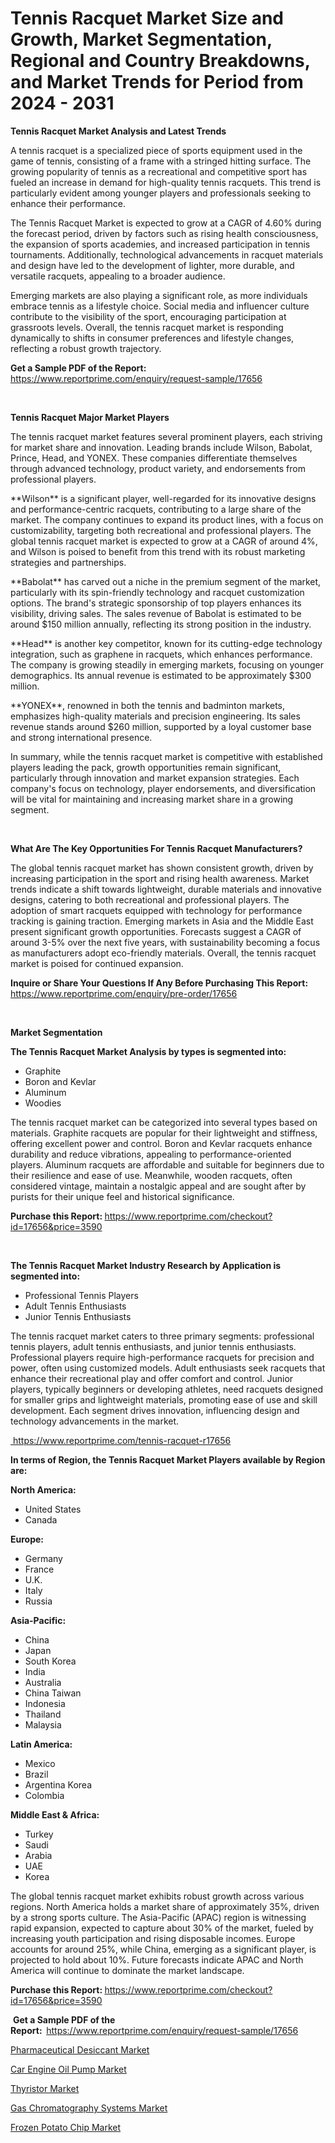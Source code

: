 <p><h1>Tennis Racquet Market Size and Growth, Market Segmentation, Regional and Country Breakdowns, and Market Trends for Period from 2024 -  2031</h1></p><p><strong>Tennis Racquet Market Analysis and Latest Trends</strong></p>
<p><p>A tennis racquet is a specialized piece of sports equipment used in the game of tennis, consisting of a frame with a stringed hitting surface. The growing popularity of tennis as a recreational and competitive sport has fueled an increase in demand for high-quality tennis racquets. This trend is particularly evident among younger players and professionals seeking to enhance their performance. </p><p>The Tennis Racquet Market is expected to grow at a CAGR of 4.60% during the forecast period, driven by factors such as rising health consciousness, the expansion of sports academies, and increased participation in tennis tournaments. Additionally, technological advancements in racquet materials and design have led to the development of lighter, more durable, and versatile racquets, appealing to a broader audience. </p><p>Emerging markets are also playing a significant role, as more individuals embrace tennis as a lifestyle choice. Social media and influencer culture contribute to the visibility of the sport, encouraging participation at grassroots levels. Overall, the tennis racquet market is responding dynamically to shifts in consumer preferences and lifestyle changes, reflecting a robust growth trajectory.</p></p>
<p><strong>Get a Sample PDF of the Report:&nbsp;</strong> <a href="https://www.reportprime.com/enquiry/request-sample/17656?utm_campaign=1123&utm_medium=2&utm_source=Github&utm_content=ia&utm_term=19112024&utm_id=tennis-racquet">https://www.reportprime.com/enquiry/request-sample/17656</a></p>
<p>&nbsp;</p>
<p><strong>Tennis Racquet Major Market Players</strong></p>
<p><p>The tennis racquet market features several prominent players, each striving for market share and innovation. Leading brands include Wilson, Babolat, Prince, Head, and YONEX. These companies differentiate themselves through advanced technology, product variety, and endorsements from professional players.</p><p>**Wilson** is a significant player, well-regarded for its innovative designs and performance-centric racquets, contributing to a large share of the market. The company continues to expand its product lines, with a focus on customizability, targeting both recreational and professional players. The global tennis racquet market is expected to grow at a CAGR of around 4%, and Wilson is poised to benefit from this trend with its robust marketing strategies and partnerships.</p><p>**Babolat** has carved out a niche in the premium segment of the market, particularly with its spin-friendly technology and racquet customization options. The brand's strategic sponsorship of top players enhances its visibility, driving sales. The sales revenue of Babolat is estimated to be around $150 million annually, reflecting its strong position in the industry.</p><p>**Head** is another key competitor, known for its cutting-edge technology integration, such as graphene in racquets, which enhances performance. The company is growing steadily in emerging markets, focusing on younger demographics. Its annual revenue is estimated to be approximately $300 million.</p><p>**YONEX**, renowned in both the tennis and badminton markets, emphasizes high-quality materials and precision engineering. Its sales revenue stands around $260 million, supported by a loyal customer base and strong international presence.</p><p>In summary, while the tennis racquet market is competitive with established players leading the pack, growth opportunities remain significant, particularly through innovation and market expansion strategies. Each company's focus on technology, player endorsements, and diversification will be vital for maintaining and increasing market share in a growing segment.</p></p>
<p>&nbsp;</p>
<p><strong>What Are The Key Opportunities For Tennis Racquet Manufacturers?</strong></p>
<p><p>The global tennis racquet market has shown consistent growth, driven by increasing participation in the sport and rising health awareness. Market trends indicate a shift towards lightweight, durable materials and innovative designs, catering to both recreational and professional players. The adoption of smart racquets equipped with technology for performance tracking is gaining traction. Emerging markets in Asia and the Middle East present significant growth opportunities. Forecasts suggest a CAGR of around 3-5% over the next five years, with sustainability becoming a focus as manufacturers adopt eco-friendly materials. Overall, the tennis racquet market is poised for continued expansion.</p></p>
<p><strong>Inquire or Share Your Questions If Any Before Purchasing This Report:</strong> <a href="https://www.reportprime.com/enquiry/pre-order/17656?utm_campaign=1123&utm_medium=2&utm_source=Github&utm_content=ia&utm_term=19112024&utm_id=tennis-racquet">https://www.reportprime.com/enquiry/pre-order/17656</a></p>
<p>&nbsp;</p>
<p><strong>Market Segmentation</strong></p>
<p><strong>The Tennis Racquet Market Analysis by types is segmented into:</strong></p>
<p><ul><li>Graphite</li><li>Boron and Kevlar</li><li>Aluminum</li><li>Woodies</li></ul></p>
<p><p>The tennis racquet market can be categorized into several types based on materials. Graphite racquets are popular for their lightweight and stiffness, offering excellent power and control. Boron and Kevlar racquets enhance durability and reduce vibrations, appealing to performance-oriented players. Aluminum racquets are affordable and suitable for beginners due to their resilience and ease of use. Meanwhile, wooden racquets, often considered vintage, maintain a nostalgic appeal and are sought after by purists for their unique feel and historical significance.</p></p>
<p><strong>Purchase this Report:&nbsp;</strong><a href="https://www.reportprime.com/checkout?id=17656&price=3590&utm_campaign=1123&utm_medium=2&utm_source=Github&utm_content=ia&utm_term=19112024&utm_id=tennis-racquet">https://www.reportprime.com/checkout?id=17656&price=3590</a></p>
<p>&nbsp;</p>
<p><strong>The Tennis Racquet Market Industry Research by Application is segmented into:</strong></p>
<p><ul><li>Professional Tennis Players</li><li>Adult Tennis Enthusiasts</li><li>Junior Tennis Enthusiasts</li></ul></p>
<p><p>The tennis racquet market caters to three primary segments: professional tennis players, adult tennis enthusiasts, and junior tennis enthusiasts. Professional players require high-performance racquets for precision and power, often using customized models. Adult enthusiasts seek racquets that enhance their recreational play and offer comfort and control. Junior players, typically beginners or developing athletes, need racquets designed for smaller grips and lightweight materials, promoting ease of use and skill development. Each segment drives innovation, influencing design and technology advancements in the market.</p></p>
<p><a href="https://www.reportprime.com/tennis-racquet-r17656?utm_campaign=1123&utm_medium=2&utm_source=Github&utm_content=ia&utm_term=19112024&utm_id=tennis-racquet">&nbsp;https://www.reportprime.com/tennis-racquet-r17656</a></p>
<p><strong>In terms of Region, the Tennis Racquet Market Players available by Region are:</strong></p>
<p>
    <p> <strong> North America: </strong>
        <ul>
            <li>United States</li>
            <li>Canada</li>
        </ul>
        </p> 
    <p> <strong> Europe: </strong>
        <ul>
            <li>Germany</li>
            <li>France</li>
            <li>U.K.</li>
            <li>Italy</li>
            <li>Russia</li>
        </ul>
        </p> 
    <p> <strong> Asia-Pacific: </strong>
        <ul>
            <li>China</li>
            <li>Japan</li>
            <li>South Korea</li>
            <li>India</li>
            <li>Australia</li>
            <li>China Taiwan</li>
            <li>Indonesia</li>
            <li>Thailand</li>
            <li>Malaysia</li>
        </ul>
        </p> 
    <p> <strong> Latin America: </strong>
        <ul>
            <li>Mexico</li>
            <li>Brazil</li>
            <li>Argentina Korea</li>
            <li>Colombia</li>
        </ul>
        </p> 
    <p> <strong> Middle East & Africa: </strong>
        <ul>
            <li>Turkey</li>
            <li>Saudi</li>
            <li>Arabia</li>
            <li>UAE</li>
            <li>Korea</li>
        </ul>
    </p>
    </p>
<p><p>The global tennis racquet market exhibits robust growth across various regions. North America holds a market share of approximately 35%, driven by a strong sports culture. The Asia-Pacific (APAC) region is witnessing rapid expansion, expected to capture about 30% of the market, fueled by increasing youth participation and rising disposable incomes. Europe accounts for around 25%, while China, emerging as a significant player, is projected to hold about 10%. Future forecasts indicate APAC and North America will continue to dominate the market landscape.</p></p>
<p><strong>Purchase this Report: </strong><a href="https://www.reportprime.com/checkout?id=17656&price=3590&utm_campaign=1123&utm_medium=2&utm_source=Github&utm_content=ia&utm_term=19112024&utm_id=tennis-racquet">https://www.reportprime.com/checkout?id=17656&price=3590</a></p>
<p>&nbsp;<strong>Get a Sample PDF of the Report:&nbsp;&nbsp;</strong><a href="https://www.reportprime.com/enquiry/request-sample/17656?utm_campaign=1123&utm_medium=2&utm_source=Github&utm_content=ia&utm_term=19112024&utm_id=tennis-racquet">https://www.reportprime.com/enquiry/request-sample/17656</a></p>
<p><strong></strong></p>
<p><p><a href="https://www.linkedin.com/pulse/driving-forces-global-pharmaceutical-desiccant-market-trends-kwzyc?utm_campaign=1123&utm_medium=2&utm_source=Github&utm_content=ia&utm_term=19112024&utm_id=tennis-racquet">Pharmaceutical Desiccant Market</a></p><p><a href="https://issuu.com/reportprime-2/docs/car-engine-oil-pump-market-size-203_5fc13330acd0fe?utm_campaign=1123&utm_medium=2&utm_source=Github&utm_content=ia&utm_term=19112024&utm_id=tennis-racquet">Car Engine Oil Pump Market</a></p><p><a href="https://www.linkedin.com/pulse/pulse-thyristor-rhythms-change-market-resonance-2024-2031-rqavc?utm_campaign=1123&utm_medium=2&utm_source=Github&utm_content=ia&utm_term=19112024&utm_id=tennis-racquet">Thyristor Market</a></p><p><a href="https://www.linkedin.com/pulse/insights-gas-chromatography-systems-market-players-size-geographical-l0s8c?utm_campaign=1123&utm_medium=2&utm_source=Github&utm_content=ia&utm_term=19112024&utm_id=tennis-racquet">Gas Chromatography Systems Market</a></p><p><a href="https://issuu.com/reportprime-2/docs/frozen-potato-chip-market-size-2030_0218ad44a55b73?utm_campaign=1123&utm_medium=2&utm_source=Github&utm_content=ia&utm_term=19112024&utm_id=tennis-racquet">Frozen Potato Chip Market</a></p></p>